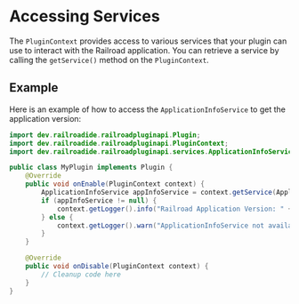 # Accessing Services

The `PluginContext` provides access to various services that your plugin can use to interact with the Railroad application. You can retrieve a service by calling the `getService()` method on the `PluginContext`.

## Example

Here is an example of how to access the `ApplicationInfoService` to get the application version:

```java
import dev.railroadide.railroadpluginapi.Plugin;
import dev.railroadide.railroadpluginapi.PluginContext;
import dev.railroadide.railroadpluginapi.services.ApplicationInfoService;

public class MyPlugin implements Plugin {
    @Override
    public void onEnable(PluginContext context) {
        ApplicationInfoService appInfoService = context.getService(ApplicationInfoService.class);
        if (appInfoService != null) {
            context.getLogger().info("Railroad Application Version: " + appInfoService.getVersion());
        } else {
            context.getLogger().warn("ApplicationInfoService not available.");
        }
    }

    @Override
    public void onDisable(PluginContext context) {
        // Cleanup code here
    }
}
```

